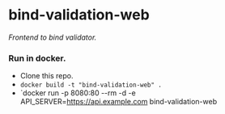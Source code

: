 # bind-validation-web

*Frontend to bind validator.*

### Run in docker.

* Clone this repo.
* `docker build -t "bind-validation-web" .`
* `docker run -p 8080:80 --rm -d -e API_SERVER=https://api.example.com bind-validation-web

